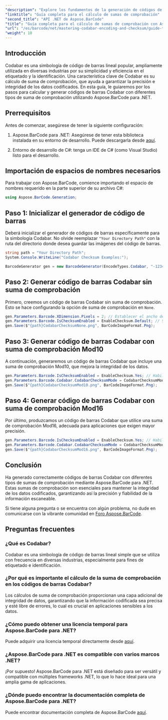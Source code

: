 ```yaml
---
"description": "Explore los fundamentos de la generación de códigos de barras Codabar con Aspose.BarCode para .NET. Esta guía paso a paso explica cómo crear códigos de barras con y sin sumas de comprobación, mejorando la integridad y precisión de los datos."
"linktitle": "Guía completa para el cálculo de sumas de comprobación"
"second_title": "API .NET de Aspose.BarCode"
"title": "Guía completa para el cálculo de sumas de comprobación con Aspose.BarCode"
"url": "/es/barcode/net/mastering-codabar-encoding-and-checksum/guide-to-checksum-calculation/"
"weight": 10
---
```


## Introducción

Codabar es una simbología de código de barras lineal popular, ampliamente utilizada en diversas industrias por su simplicidad y eficiencia en el etiquetado y la identificación. Una característica clave de Codabar es su cálculo de suma de comprobación, que ayuda a garantizar la precisión e integridad de los datos codificados. En esta guía, le guiaremos por los pasos para calcular y generar códigos de barras Codabar con diferentes tipos de suma de comprobación utilizando Aspose.BarCode para .NET.

## Prerrequisitos

Antes de comenzar, asegúrese de tener la siguiente configuración:

1. Aspose.BarCode para .NET: Asegúrese de tener esta biblioteca instalada en su entorno de desarrollo. Puede descargarla desde [aquí](https://releases.aspose.com/barcode/net/).
   
2. Entorno de desarrollo de C#: tenga un IDE de C# (como Visual Studio) listo para el desarrollo.


## Importación de espacios de nombres necesarios

Para trabajar con Aspose.BarCode, comience importando el espacio de nombres requerido en la parte superior de su archivo C#:

```csharp
using Aspose.BarCode.Generation;
```

## Paso 1: Inicializar el generador de código de barras

Deberá inicializar el generador de códigos de barras específicamente para la simbología Codabar. No olvide reemplazar `"Your Directory Path"` con la ruta del directorio donde desea guardar las imágenes del código de barras.

```csharp
string path = "Your Directory Path";
System.Console.WriteLine("Codabar Checksum Examples:");

BarcodeGenerator gen = new BarcodeGenerator(EncodeTypes.Codabar, "-12345-");
```

## Paso 2: Generar código de barras Codabar sin suma de comprobación

Primero, creemos un código de barras Codabar sin suma de comprobación. Esto se hace configurando la opción de suma de comprobación en `None`.

```csharp
gen.Parameters.Barcode.XDimension.Pixels = 2; // Establecer el ancho de las barras
gen.Parameters.Barcode.IsChecksumEnabled = EnableChecksum.Default; // Sin suma de comprobación
gen.Save($"{path}CodabarChecksumNone.png", BarCodeImageFormat.Png);
```

## Paso 3: Generar código de barras Codabar con suma de comprobación Mod10

A continuación, generaremos un código de barras Codabar que incluye una suma de comprobación Mod10, que mejora la integridad de los datos.

```csharp
gen.Parameters.Barcode.IsChecksumEnabled = EnableChecksum.Yes; // Habilitar suma de comprobación
gen.Parameters.Barcode.Codabar.CodabarChecksumMode = CodabarChecksumMode.Mod10; // Establecer Mod10
gen.Save($"{path}CodabarChecksumMod10.png", BarCodeImageFormat.Png);
```

## Paso 4: Generar código de barras Codabar con suma de comprobación Mod16

Por último, produzcamos un código de barras Codabar que utilice una suma de comprobación Mod16, adecuada para aplicaciones que exigen mayor precisión.

```csharp
gen.Parameters.Barcode.IsChecksumEnabled = EnableChecksum.Yes; // Habilitar suma de comprobación
gen.Parameters.Barcode.Codabar.CodabarChecksumMode = CodabarChecksumMode.Mod16; // Establecer Mod16
gen.Save($"{path}CodabarChecksumMod16.png", BarCodeImageFormat.Png);
```

## Conclusión

Ha generado correctamente códigos de barras Codabar con diferentes tipos de sumas de comprobación mediante Aspose.BarCode para .NET. Estas sumas de comprobación son esenciales para mantener la integridad de los datos codificados, garantizando así la precisión y fiabilidad de la información escaneable.

Si tiene alguna pregunta o se encuentra con algún problema, no dude en comunicarse con la vibrante comunidad en [Foro Aspose.BarCode](https://forum.aspose.com/c/barcode/13).

## Preguntas frecuentes

### ¿Qué es Codabar?

Codabar es una simbología de código de barras lineal simple que se utiliza con frecuencia en diversas industrias, especialmente para fines de etiquetado e identificación.

### ¿Por qué es importante el cálculo de la suma de comprobación en los códigos de barras Codabar?

Los cálculos de suma de comprobación proporcionan una capa adicional de integridad de datos, garantizando que la información codificada sea precisa y esté libre de errores, lo cual es crucial en aplicaciones sensibles a los datos.

### ¿Cómo puedo obtener una licencia temporal para Aspose.BarCode para .NET?

Puede adquirir una licencia temporal directamente desde [aquí](https://purchase.conholdate.com/temporary-license/).

### ¿Aspose.BarCode para .NET es compatible con varios marcos .NET?

¡Por supuesto! Aspose.BarCode para .NET está diseñado para ser versátil y compatible con múltiples frameworks .NET, lo que lo hace ideal para una amplia gama de aplicaciones.

### ¿Dónde puedo encontrar la documentación completa de Aspose.BarCode para .NET?

Puede encontrar documentación completa de Aspose.BarCode [aquí](https://reference.aspose.com/barcode/net/).
